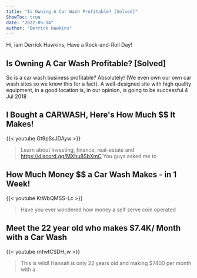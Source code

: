 ```yaml
---
title: "Is Owning A Car Wash Profitable? [Solved]"
ShowToc: true 
date: "2022-05-14"
author: "Derrick Hawkins" 
---
```


Hi, iam Derrick Hawkins, Have a Rock-and-Roll Day!
## Is Owning A Car Wash Profitable? [Solved]
So is a car wash business profitable? Absolutely! (We even own our own car wash sites so we know this for a fact). A well-designed site with high quality equipment, in a good location is, in our opinion, is going to be successful.4 Jul 2018

## I Bought a CARWASH, Here's How Much $$ It Makes!
{{< youtube Gt9pSsJDAyw >}}
>Learn about Investing, finance, real-estate and https://discord.gg/MXhu8SbXmC You guys asked me to 

## How Much Money $$ a Car Wash Makes - in 1 Week!
{{< youtube KtWbQMSS-Lc >}}
>Have you ever wondered how money a self serve coin operated 

## Meet the 22 year old who makes $7.4K/ Month with a Car Wash
{{< youtube rnfwtCSDH_w >}}
>This is wild! Hannah is only 22 years old and making $7400 per month with a 

